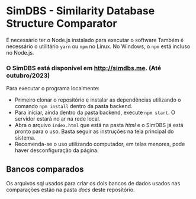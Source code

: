 # SimDBS - Similarity Database Structure Comparator
É necessário ter o Node.js instalado para executar o software Também é necessário o utilitário `yarn` ou `npm` no Linux. No Windows, o `npm` está incluso no Node.js.

### O SimDBS está disponível em http://simdbs.me. (Até outubro/2023)

Para executar o programa localmente:
* Primeiro clonar o repositório e instalar as dependências utilizando o comando `npm install` dentro da pasta backend.
* Para iniciar, ainda dentro da pasta backend, execute `npm start`. O servidor estará no ar na rede local.
* Abra o arquivo `index.html` que está na pasta _html_ e o SimDBS já está pronto para o uso. Basta seguir as instruções na tela principal do sistema.
* Recomenda-se o uso utilizando computador, em telas menores, pode haver desconfiguração da página.
 

## Bancos comparados
Os arquivos sql usados para criar os dois bancos de dados usados nas comparações estão na pasta _docs_ deste repositório.